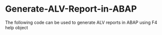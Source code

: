 # Generate-ALV-Report-in-ABAP
The following code can be used to generate ALV reports in ABAP using F4 help object
